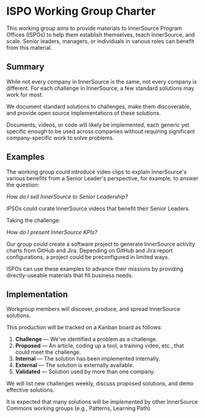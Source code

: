 # ISPO Working Group Charter

This working group aims to provide materials to InnerSource Program Offices (ISPOs) to help them establish themselves, teach InnerSource, and scale. Senior leaders, managers, or individuals in various roles can benefit from this material.  

## Summary

While not every company in InnerSource is the same, not every company is different. For each challenge in InnerSource, a few standard solutions may work for most.  

We document standard solutions to challenges, make them discoverable, and provide open source implementations of these solutions.  

Documents, videos, or code will likely be implemented, each generic yet specific enough to be used across companies without requiring significant company-specific work to solve problems.  

## Examples

The working group could introduce video clips to explain InnerSource's various benefits from a Senior Leader's perspective, for example, to answer the question:  

*How do I sell InnerSource to Senior Leadership?*  

IPSOs could curate InnerSource videos that benefit their Senior Leaders.  

Taking the challenge:

*How do I present InnerSource KPIs?*  

Our group could create a software project to generate InnerSource activity charts from GitHub and Jira. Depending on GitHub and Jira report configurations, a project could be preconfigured in limited ways.  

ISPOs can use these examples to advance their missions by providing directly-useable materials that fill business needs.  

## Implementation

Workgroup members will discover, produce, and spread InnerSource solutions.  

This production will be tracked on a Kanban board as follows:

1. **Challenge** — We've identified a problem as a challenge.
1. **Proposed** — An article, coding up a tool, a training video, etc., that could meet the challenge.
1. **Internal** — The solution has been implemented internally.
1. **External** — The solution is externally available.
1. **Validated** — Solution used by more than one company.

We will list new challenges weekly, discuss proposed solutions, and demo effective solutions.  

It is expected that many solutions will be implemented by other InnerSource Commons working groups (e.g., Patterns, Learning Path)  
